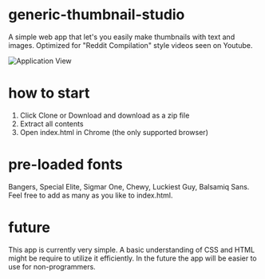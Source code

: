 # generic-thumbnail-studio
A simple web app that let's you easily make thumbnails with text and images. Optimized for "Reddit Compilation" style videos seen on Youtube.

![Application View](https://i.imgur.com/e1dgocI.png)

# how to start
1. Click Clone or Download and download as a zip file
2. Extract all contents
3. Open index.html in Chrome (the only supported browser)

# pre-loaded fonts
Bangers, Special Elite, Sigmar One, Chewy, Luckiest Guy, Balsamiq Sans. Feel free to add as many as you like to index.html.

# future
This app is currently very simple. A basic understanding of CSS and HTML might be require to utilize it efficiently. In the future the app will be easier to use for non-programmers.
